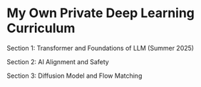 # My Own Private Deep Learning Curriculum
Section 1: Transformer and Foundations of LLM (Summer 2025)

Section 2: AI Alignment and Safety

Section 3: Diffusion Model and Flow Matching

